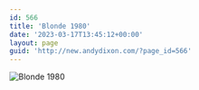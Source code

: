 ```yaml
---
id: 566
title: 'Blonde 1980'
date: '2023-03-17T13:45:12+00:00'
layout: page
guid: 'http://new.andydixon.com/?page_id=566'
---
```


![Blonde 1980](https://i0.wp.com/assets.g8x2.ldn.idrivee2-23.com/posters/Blonde%201980%2001.jpg?w=1200&ssl=1 "Blonde 1980")